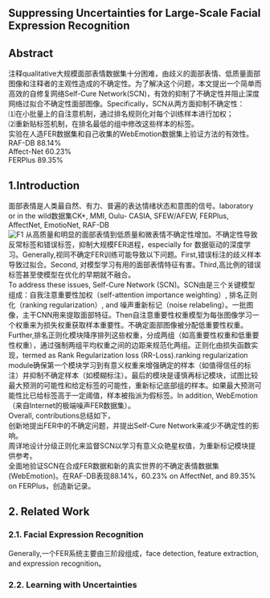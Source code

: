 
## Suppressing Uncertainties for Large-Scale Facial Expression Recognition   
## Abstract  
注释qualitative大规模面部表情数据集十分困难，由歧义的面部表情、低质量面部图像和注释者的主观性造成的不确定性。为了解决这个问题，本文提出一个简单而高效的自修复网络Self-Cure Network(SCN)，有效的抑制了不确定性并阻止深度网络过拟合不确定性面部图像。Specifically，SCN从两方面抑制不确定性：  
⑴在小批量上的自注意机制，通过排名规则化对每个训练样本进行加权；  
⑵重新贴标签机制，在排名最低的组中修改这些样本的标签。  
实验在人造FER数据集和自己收集的WebEmotion数据集上验证方法的有效性。  
RAF-DB 88.14%  
Affect-Net 60.23%   
FERPlus 89.35%  
## 1.Introduction   
面部表情是人类最自然、有力、普遍的表达情绪状态和意图的信号。laboratory or in the wild数据集CK+, MMI, Oulu- CASIA, SFEW/AFEW, FERPlus, AffectNet, EmotioNet, RAF-DB   
![F1]()
从高质量和明显的面部表情到低质量和微表情不确定性增加。不确定性导致反常标签和错误标签，抑制大规模FER进程，especially for 数据驱动的深度学习。Generally,视同不确定FER训练可能导致以下问题。First,错误标注的歧义样本导致过拟合。Second, 对模型学习有用的面部表情特征有害。Third,高比例的错误标签甚至使模型在优化的早期就不融合。  
To address these issues, Self-Cure Network (SCN)。SCN由是三个关键模型组成：自我注意重要性加权（self-attention importance weighting）, 排名正则化（ranking regularization）, and 噪声重新标记（noise relabeling）。一批图像，主干CNN用来提取面部特征。Then自注意重要性权重模型为每张图像学习一个权重来为损失权重获取样本重要性。不确定面部图像被分配低重要性权重。Further,排名正则化模块降序排列这些权重，分成两组（如高重要性权重和低重要性权重），通过强制两组平均权重之间的边距来规范化两组。正则化由损失函数实现，termed as Rank Regularization loss (RR-Loss).ranking regularization module确保第一个模块学习到有意义权重来增强确定的样本（如值得信任的标注）并抑制不确定样本（如模糊标注）。最后的模块是谨慎再标记模块，试图比较最大预测的可能性和给定标签的可能性，重新标记底部组的样本。如果最大预测可能性比已给标签高于一定阈值，样本被指派为假标签。In addition, WebEmotion（来自Internet的极端噪声FER数据集）。  
Overall, contributions总结如下，  
创新地提出FER中的不确定问题，并提出Self-Cure Network来减少不确定性的影响。  
周详地设计分级正则化来监督SCN以学习有意义众艳星权值，为重新标记模块提供参考。  
全面地验证SCN在合成FER数据和新的真实世界的不确定表情数据集(WebEmotion)。在RAF-DB表现88.14%，60.23% on AffectNet, and 89.35% on FERPlus，创造新记录。  
## 2. Related Work  
### 2.1. Facial Expression Recognition  
Generally,一个FER系统主要由三阶段组成，face detection, feature extraction, and expression recognition。  
### 2.2. Learning with Uncertainties  
 

